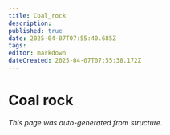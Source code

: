 ```yaml
---
title: Coal_rock
description: 
published: true
date: 2025-04-07T07:55:40.685Z
tags: 
editor: markdown
dateCreated: 2025-04-07T07:55:38.172Z
---
```


# Coal rock

*This page was auto-generated from structure.*